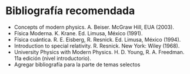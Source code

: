 # Bibliografía recomendada

- Concepts of modern physics. A. Beiser. McGraw Hill, EUA (2003).
- Física Moderna. K. Krane. Ed. Limusa, México (1991).
- Física cuántica. R. E. Eisberg, R. Resnick. Ed. Limusa, México (1994).
- Introduction to special relativity. R. Resnick. New York: Wiley (1968).
- University Physics with Modern Physics. H. D. Young, R. A. Freedman. 11a edición (nivel introductorio).
- Agregar bibliografía para la parte de temas selectos

